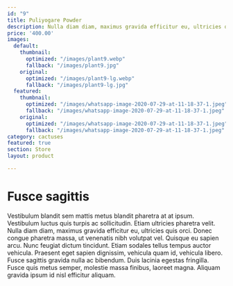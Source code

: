 ```yaml
---
id: "9"
title: Puliyogare Powder
description: Nulla diam diam, maximus gravida efficitur eu, ultricies quis orci.
price: '400.00'
images:
  default:
    thumbnail:
      optimized: "/images/plant9.webp"
      fallback: "/images/plant9.jpg"
    original:
      optimized: "/images/plant9-lg.webp"
      fallback: "/images/plant9-lg.jpg"
  featured:
    thumbnail:
      optimized: "/images/whatsapp-image-2020-07-29-at-11-18-37-1.jpeg"
      fallback: "/images/whatsapp-image-2020-07-29-at-11-18-37-1.jpeg"
    original:
      optimized: "/images/whatsapp-image-2020-07-29-at-11-18-37-1.jpeg"
      fallback: "/images/whatsapp-image-2020-07-29-at-11-18-37-1.jpeg"
category: cactuses
featured: true
section: Store
layout: product

---
```

# Fusce sagittis

Vestibulum blandit sem mattis metus blandit pharetra at at ipsum. Vestibulum luctus quis turpis ac sollicitudin. Etiam ultricies pharetra velit. Nulla diam diam, maximus gravida efficitur eu, ultricies quis orci. Donec congue pharetra massa, ut venenatis nibh volutpat vel. Quisque eu sapien arcu. Nunc feugiat dictum tincidunt. Etiam sodales tellus tempus auctor vehicula. Praesent eget sapien dignissim, vehicula quam id, vehicula libero. Fusce sagittis gravida nulla ac bibendum. Duis lacinia egestas fringilla. Fusce quis metus semper, molestie massa finibus, laoreet magna. Aliquam gravida ipsum id nisl efficitur aliquam.